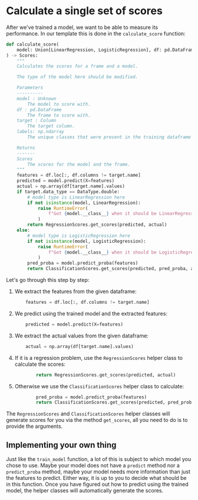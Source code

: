 # Calculate a single set of scores

After we've trained a model, we want to be able to measure its performance. In our template this is done in the `calculate_score` function:

```python
def calculate_score(
    model: Union[LinearRegression, LogisticRegression], df: pd.DataFrame, target: Column, labels: np.ndarray
) -> Scores:
    """
    Calculates the scores for a frame and a model.

    The type of the model here should be modified.

    Parameters
    ----------
    model : Unknown
        The model to score with.
    df : pd.DataFrame
        The frame to score with.
    target : Column
        The target column.
    labels: np.ndarray
        The unique classes that were present in the training dataframe in a classification problem

    Returns
    -------
    Scores
        The scores for the model and the frame.
    """
    features = df.loc[:, df.columns != target.name]
    predicted = model.predict(X=features)
    actual = np.array(df[target.name].values)
    if target.data_type == DataType.double:
        # model type is LinearRegression here
        if not isinstance(model, LinearRegression):
            raise RuntimeError(
                f"Got {model.__class__} when it should be LinearRegression"
            )
        return RegressionScores.get_scores(predicted, actual)
    else:
        # model type is LogisticRegression here
        if not isinstance(model, LogisticRegression):
            raise RuntimeError(
                f"Got {model.__class__} when it should be LogisticRegression"
            )
        pred_proba = model.predict_proba(features)
        return ClassificationScores.get_scores(predicted, pred_proba, actual, labels)
```

Let's go through this step by step:
1. We extract the features from the given dataframe:
    ```python
        features = df.loc[:, df.columns != target.name]
    ```
2. We predict using the trained model and the extracted features:
    ```python
        predicted = model.predict(X=features)
    ```
3. We extract the actual values from the given dataframe:
    ```python
        actual = np.array(df[target.name].values)
    ```
4. If it is a regression problem, use the `RegressionScores` helper class to calculate the scores:
    ```python
            return RegressionScores.get_scores(predicted, actual)
    ```
5. Otherwise we use the `ClassificationScores` helper class to calculate:
    ```python
            pred_proba = model.predict_proba(features)
            return ClassificationScores.get_scores(predicted, pred_proba, actual, labels)
    ```

The `RegressionScores` and `ClassificationScores` helper classes will generate scores for you via the method `get_scores`, all you need to do is to provide the arguments.

## Implementing your own thing

Just like the `train_model` function, a lot of this is subject to which model you chose to use. Maybe your model does not have a `predict` method nor a `predict_proba` method, maybe your model needs more information than just the features to predict. Either way, it is up to you to decide what should be in this function. Once you have figured out how to predict using the trained model, the helper classes will automatically generate the scores.
